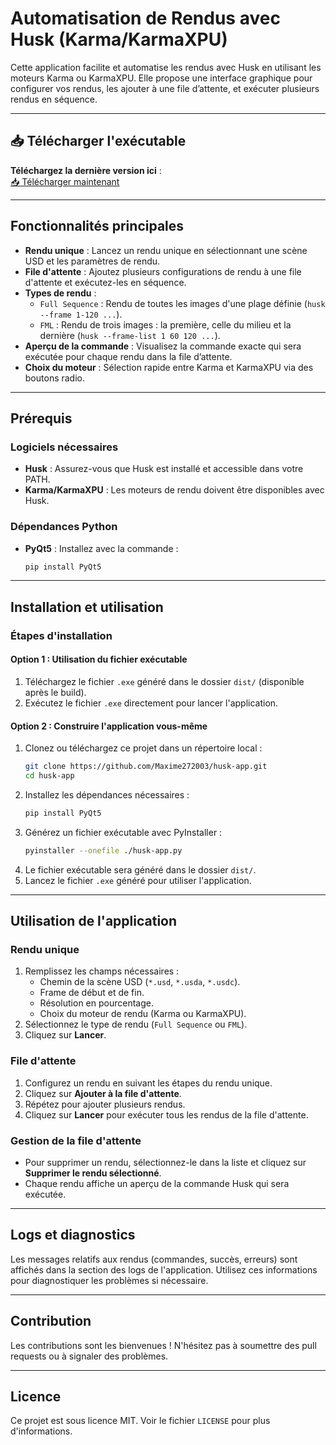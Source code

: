 # Automatisation de Rendus avec Husk (Karma/KarmaXPU)

Cette application facilite et automatise les rendus avec Husk en utilisant les moteurs Karma ou KarmaXPU. Elle propose une interface graphique pour configurer vos rendus, les ajouter à une file d’attente, et exécuter plusieurs rendus en séquence.

---

## 📥 Télécharger l'exécutable
**Téléchargez la dernière version ici** :  
[📥 Télécharger maintenant](https://github.com/Maxime272003/husk-app/releases/latest/download/husk-app.exe)

---

## Fonctionnalités principales
- **Rendu unique** : Lancez un rendu unique en sélectionnant une scène USD et les paramètres de rendu.
- **File d'attente** : Ajoutez plusieurs configurations de rendu à une file d'attente et exécutez-les en séquence.
- **Types de rendu** :
  - `Full Sequence` : Rendu de toutes les images d'une plage définie (`husk --frame 1-120 ...`).
  - `FML` : Rendu de trois images : la première, celle du milieu et la dernière (`husk --frame-list 1 60 120 ...`).
- **Aperçu de la commande** : Visualisez la commande exacte qui sera exécutée pour chaque rendu dans la file d’attente.
- **Choix du moteur** : Sélection rapide entre Karma et KarmaXPU via des boutons radio.

---

## Prérequis
### Logiciels nécessaires
- **Husk** : Assurez-vous que Husk est installé et accessible dans votre PATH.
- **Karma/KarmaXPU** : Les moteurs de rendu doivent être disponibles avec Husk.

### Dépendances Python
- **PyQt5** : Installez avec la commande :
  ```bash
  pip install PyQt5
  ```

---

## Installation et utilisation
### Étapes d'installation
#### Option 1 : Utilisation du fichier exécutable
1. Téléchargez le fichier `.exe` généré dans le dossier `dist/` (disponible après le build).
2. Exécutez le fichier `.exe` directement pour lancer l'application.

#### Option 2 : Construire l'application vous-même
1. Clonez ou téléchargez ce projet dans un répertoire local :
   ```bash
   git clone https://github.com/Maxime272003/husk-app.git
   cd husk-app
   ```
2. Installez les dépendances nécessaires :
   ```bash
   pip install PyQt5
   ```
3. Générez un fichier exécutable avec PyInstaller :
   ```bash
   pyinstaller --onefile ./husk-app.py
   ```
4. Le fichier exécutable sera généré dans le dossier `dist/`.
5. Lancez le fichier `.exe` généré pour utiliser l'application.

---

## Utilisation de l'application
### Rendu unique
1. Remplissez les champs nécessaires :
   - Chemin de la scène USD (`*.usd`, `*.usda`, `*.usdc`).
   - Frame de début et de fin.
   - Résolution en pourcentage.
   - Choix du moteur de rendu (Karma ou KarmaXPU).
2. Sélectionnez le type de rendu (`Full Sequence` ou `FML`).
3. Cliquez sur **Lancer**.

### File d'attente
1. Configurez un rendu en suivant les étapes du rendu unique.
2. Cliquez sur **Ajouter à la file d'attente**.
3. Répétez pour ajouter plusieurs rendus.
4. Cliquez sur **Lancer** pour exécuter tous les rendus de la file d'attente.

### Gestion de la file d'attente
- Pour supprimer un rendu, sélectionnez-le dans la liste et cliquez sur **Supprimer le rendu sélectionné**.
- Chaque rendu affiche un aperçu de la commande Husk qui sera exécutée.

---

## Logs et diagnostics
Les messages relatifs aux rendus (commandes, succès, erreurs) sont affichés dans la section des logs de l'application. Utilisez ces informations pour diagnostiquer les problèmes si nécessaire.

---

## Contribution
Les contributions sont les bienvenues ! N'hésitez pas à soumettre des pull requests ou à signaler des problèmes.

---

## Licence
Ce projet est sous licence MIT. Voir le fichier `LICENSE` pour plus d'informations.